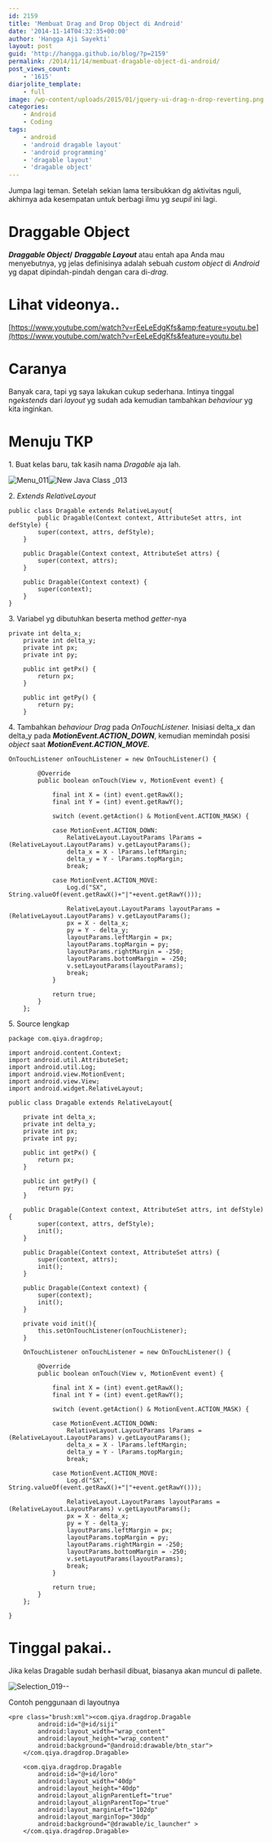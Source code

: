 ```yaml
---
id: 2159
title: 'Membuat Drag and Drop Object di Android'
date: '2014-11-14T04:32:35+00:00'
author: 'Hangga Aji Sayekti'
layout: post
guid: 'http://hangga.github.io/blog/?p=2159'
permalink: /2014/11/14/membuat-dragable-object-di-android/
post_views_count:
    - '1615'
diarjolite_template:
    - full
image: /wp-content/uploads/2015/01/jquery-ui-drag-n-drop-reverting.png
categories:
    - Android
    - Coding
tags:
    - android
    - 'android dragable layout'
    - 'android programming'
    - 'dragable layout'
    - 'dragable object'
---
```


Jumpa lagi teman. Setelah sekian lama tersibukkan dg aktivitas nguli, akhirnya ada kesempatan untuk berbagi ilmu yg *seupil* ini lagi.

# Draggable Object

***Draggable Object*/** ***Draggable Layout*** atau entah apa Anda mau menyebutnya, yg jelas definisinya adalah sebuah *custom* *object* di *Android* yg dapat dipindah-pindah dengan cara di-*drag*.

# Lihat videonya..

[https://www.youtube.com/watch?v=rEeLeEdgKfs&amp;feature=youtu.be](https://www.youtube.com/watch?v=rEeLeEdgKfs&feature=youtu.be)

# Caranya

Banyak cara, tapi yg saya lakukan cukup sederhana. Intinya tinggal ng*ekstends* dari *layout* yg sudah ada kemudian tambahkan *behaviour* yg kita inginkan.

# Menuju TKP

1\. Buat kelas baru, tak kasih nama *Dragable* aja lah.

![Menu_011](http://hangga.github.io/blog/wp-content/uploads/2015/01/Menu_011.png)![New Java Class _013](http://hangga.github.io/blog/wp-content/uploads/2015/01/New-Java-Class-_013.png)

2\. *Extends* *RelativeLayout*

```
public class Dragable extends RelativeLayout{
        public Dragable(Context context, AttributeSet attrs, int defStyle) {
		super(context, attrs, defStyle);
	}

	public Dragable(Context context, AttributeSet attrs) {
		super(context, attrs);
	}

	public Dragable(Context context) {
		super(context);
	}
}
```

3\. Variabel yg dibutuhkan beserta method *getter*-nya

```
private int delta_x;
	private int delta_y;
	private int px;
	private int py;

	public int getPx() {
		return px;
	}

	public int getPy() {
		return py;
	}
```

4\. Tambahkan *behaviour Drag* pada *OnTouchListener.* Inisiasi delta\_x dan delta\_y pada ***MotionEvent.ACTION\_DOWN***, kemudian memindah posisi *object* saat ***MotionEvent.ACTION\_MOVE.***

```
OnTouchListener onTouchListener = new OnTouchListener() {

		@Override
		public boolean onTouch(View v, MotionEvent event) {

			final int X = (int) event.getRawX();
			final int Y = (int) event.getRawY();

			switch (event.getAction() & MotionEvent.ACTION_MASK) {

			case MotionEvent.ACTION_DOWN:
				RelativeLayout.LayoutParams lParams = (RelativeLayout.LayoutParams) v.getLayoutParams();
				delta_x = X - lParams.leftMargin;
				delta_y = Y - lParams.topMargin;
				break;

			case MotionEvent.ACTION_MOVE:
				Log.d("SX", String.valueOf(event.getRawX()+"|"+event.getRawY()));

				RelativeLayout.LayoutParams layoutParams = (RelativeLayout.LayoutParams) v.getLayoutParams();
				px = X - delta_x;
				py = Y - delta_y;
				layoutParams.leftMargin = px;
				layoutParams.topMargin = py;
				layoutParams.rightMargin = -250;
				layoutParams.bottomMargin = -250;
				v.setLayoutParams(layoutParams);
	            break;
			}

			return true;
		}
	};
```

5\. Source lengkap

```
package com.qiya.dragdrop;

import android.content.Context;
import android.util.AttributeSet;
import android.util.Log;
import android.view.MotionEvent;
import android.view.View;
import android.widget.RelativeLayout;

public class Dragable extends RelativeLayout{

	private int delta_x;
	private int delta_y;
	private int px;
	private int py;

	public int getPx() {
		return px;
	}

	public int getPy() {
		return py;
	}

	public Dragable(Context context, AttributeSet attrs, int defStyle) {
		super(context, attrs, defStyle);
		init();
	}

	public Dragable(Context context, AttributeSet attrs) {
		super(context, attrs);
		init();
	}

	public Dragable(Context context) {
		super(context);
		init();
	}

	private void init(){
		this.setOnTouchListener(onTouchListener);
	}

	OnTouchListener onTouchListener = new OnTouchListener() {

		@Override
		public boolean onTouch(View v, MotionEvent event) {

			final int X = (int) event.getRawX();
			final int Y = (int) event.getRawY();

			switch (event.getAction() & MotionEvent.ACTION_MASK) {

			case MotionEvent.ACTION_DOWN:
				RelativeLayout.LayoutParams lParams = (RelativeLayout.LayoutParams) v.getLayoutParams();
				delta_x = X - lParams.leftMargin;
				delta_y = Y - lParams.topMargin;
				break;

			case MotionEvent.ACTION_MOVE:
				Log.d("SX", String.valueOf(event.getRawX()+"|"+event.getRawY()));

				RelativeLayout.LayoutParams layoutParams = (RelativeLayout.LayoutParams) v.getLayoutParams();
				px = X - delta_x;
				py = Y - delta_y;
				layoutParams.leftMargin = px;
				layoutParams.topMargin = py;
				layoutParams.rightMargin = -250;
				layoutParams.bottomMargin = -250;
				v.setLayoutParams(layoutParams);
	            break;
			}

			return true;
		}
	};

}
```

# Tinggal pakai..

Jika kelas Dragable sudah berhasil dibuat, biasanya akan muncul di pallete.

![Selection_019--](http://hangga.github.io/blog/wp-content/uploads/2015/01/Selection_019-.png)

Contoh penggunaan di layoutnya

```
<pre class="brush:xml"><com.qiya.dragdrop.Dragable
        android:id="@+id/siji"
        android:layout_width="wrap_content"
        android:layout_height="wrap_content"
        android:background="@android:drawable/btn_star">
    </com.qiya.dragdrop.Dragable>

    <com.qiya.dragdrop.Dragable
        android:id="@+id/loro"
        android:layout_width="40dp"
        android:layout_height="40dp"
        android:layout_alignParentLeft="true"
        android:layout_alignParentTop="true"
        android:layout_marginLeft="102dp"
        android:layout_marginTop="30dp"
        android:background="@drawable/ic_launcher" >
    </com.qiya.dragdrop.Dragable>
```